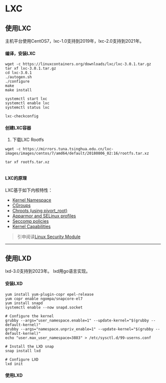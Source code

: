 # LXC

## 使用LXC

主机平台使用CentOS7，lxc-1.0支持到2019年，lxc-2.0支持到2021年。

#### 编译，安装LXC

```
wget -c https://linuxcontainers.org/downloads/lxc/lxc-3.0.1.tar.gz
tar xf lxc-3.0.1.tar.gz
cd lxc-3.0.1
./autogen.sh
./configure
make
make install

systemctl start lxc
systemctl enable lxc
systemctl status lxc

lxc-checkconfig
```

#### 创建LXC容器

1. 下载LXC Rootfs
```
wget -c https://mirrors.tuna.tsinghua.edu.cn/lxc-images/images/centos/7/amd64/default/20180806_02:16/rootfs.tar.xz

tar xf rootfs.tar.xz


```

#### LXC的原理

LXC基于如下内核特性：

* [Kernel Namespace](namespace.md)
* [CGroups](cgroup.md)
* [Chroots (using pivort_root)](chroot.md)
* [Apparmor and SELinux profiles](apparmor_and_selinux.md)
* [Seccomp policies](seccomp.md)
* [Kernel Capabilities](capabilities.md)

> 引申阅读[Linux Security Module](lsm.md)

----------------------------------------

## 使用LXD

lxd-3.0支持到2023年。 lxd用go语言实现。

#### 安装LXD

```
yum install yum-plugin-copr epel-release
yum copr enable ngompa/snapcore-el7
yum install snapd
systemctl enable --now snapd.socket

# Configure the kernel
grubby --args="user_namespace.enable=1" --update-kernel="$(grubby --default-kernel)"
grubby --args="namespace.unpriv_enable=1" --update-kernel="$(grubby --default-kernel)"
echo "user.max_user_namespace=3883" > /etc/sysctl.d/99-userns.conf

# Install the LXD snap
snap install lxd

# Configure LXD
lxd init
```
#### 使用LXD  


